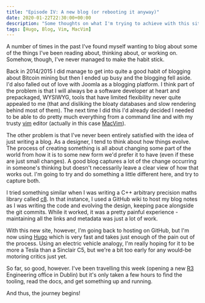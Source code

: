 ```yaml
---
title: "Episode IV: A new blog (or rebooting it anyway)"
date: 2020-01-22T22:30:00+00:00
description: "Some thoughts on what I'm trying to achieve with this site/blog."
tags: [Hugo, Blog, Vim, MacVim]
---
```

A number of times in the past I've found myself wanting to blog about some of the things I've been reading about, thinking
about, or working on.  Somehow, though, I've never managed to make the habit stick.

Back in 2014/2015 I did manage to get into quite a good habit of blogging about Bitcoin mining but then I ended up busy
and the blogging fell aside.  I'd also falled out of love with Joomla as a blogging platform.  I think part of the problem
is that I will always be a software developer at heart and prepackaged, WYSIWYG, tools that have limited flexibility never
quite appealed to me (that and disliking the bloaty databases and slow rendering behind most of them).  The next time I
did this I'd already decided I needed to be able to do pretty much everything from a command line and with my trusty
[vim](http://www.vim.org) editor (actually in this case [MacVim](http://macvim.org)).

The other problem is that I've never been entirely satisfied with the idea of just writing a blog.  As a designer, I tend to
think about how things evolve.  The process of creating something is all about changing some part of the world from how it
is to some new form we'd prefer it to have (even if these are just small changes).  A good blog captures a lot of the
change occurring in someone's thinking but doesn't necessarily leave a clear view of how that works out.  I'm going to try
and do something a little different here, and try to capture both.

I tried something similar when I was writing a C++ arbitrary precision maths library called
[c8](http://github.com/hashingitcom/c8/wiki).  In that instance, I used a GitHub wiki to host my blog notes
as I was writing the code and evolving the design, keeping pace alongside the git commits.  While it worked, it was a
pretty painful experience - maintaining all the links and metadata was just a lot of work.

With this new site, however, I'm going back to hosting on GitHub, but I'm now using [Hugo](http://gohugo.io) which is very
fast and takes just enough of the pain out of the process.  Using an electric vehicle analogy, I'm really hoping
for it to be more a Tesla than a Sinclair C5, but we're a bit too early for any would-be motoring critics just yet.

So far, so good, however.  I've been travelling this week (opening a new [R3](http://r3.com) Engineering office in Dublin)
but it's only taken a few hours to find the tooling, read the docs, and get something up and running.

And thus, the journey begins!
